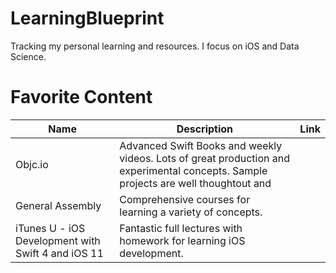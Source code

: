 # LearningBlueprint
Tracking my personal learning and resources. I focus on iOS and Data Science.

# Favorite Content
| Name                                               | Description                                                                                                                          | Link |
|----------------------------------------------------|--------------------------------------------------------------------------------------------------------------------------------------|------|
| Objc.io                                            | Advanced Swift Books and weekly videos. Lots of great production and experimental concepts. Sample projects are well thoughtout and  |      |
| General Assembly                                   | Comprehensive courses for learning a variety of concepts.                                                                            |      |
| iTunes U - iOS Development with Swift 4 and iOS 11 | Fantastic full lectures with homework for learning iOS development.                                                                  |      |
